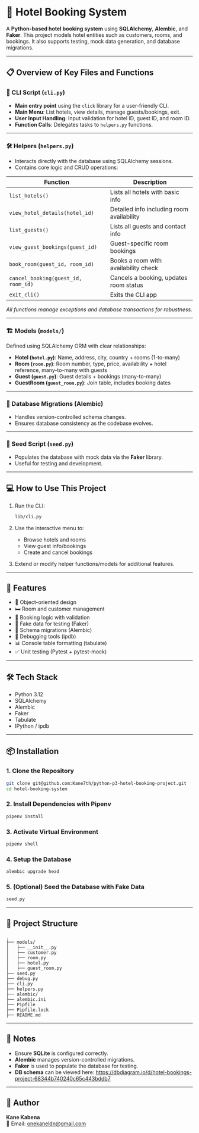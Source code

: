 # 🏨 Hotel Booking System

A **Python-based hotel booking system** using **SQLAlchemy**, **Alembic**, and **Faker**. This project models hotel entities such as customers, rooms, and bookings. It also supports testing, mock data generation, and database migrations.

---

## 📋 Overview of Key Files and Functions

### 📂 CLI Script (`cli.py`)
- **Main entry point** using the `click` library for a user-friendly CLI.
- **Main Menu**: List hotels, view details, manage guests/bookings, exit.
- **User Input Handling**: Input validation for hotel ID, guest ID, and room ID.
- **Function Calls**: Delegates tasks to `helpers.py` functions.

---

### 🛠 Helpers (`helpers.py`)
- Interacts directly with the database using SQLAlchemy sessions.
- Contains core logic and CRUD operations:

| Function | Description |
|---------|-------------|
| `list_hotels()` | Lists all hotels with basic info |
| `view_hotel_details(hotel_id)` | Detailed info including room availability |
| `list_guests()` | Lists all guests and contact info |
| `view_guest_bookings(guest_id)` | Guest-specific room bookings |
| `book_room(guest_id, room_id)` | Books a room with availability check |
| `cancel_booking(guest_id, room_id)` | Cancels a booking, updates room status |
| `exit_cli()` | Exits the CLI app |

_All functions manage exceptions and database transactions for robustness._

---

### 🏗 Models (`models/`)
Defined using SQLAlchemy ORM with clear relationships:

- **Hotel (`hotel.py`)**: Name, address, city, country + rooms (1-to-many)
- **Room (`room.py`)**: Room number, type, price, availability + hotel reference, many-to-many with guests
- **Guest (`guest.py`)**: Guest details + bookings (many-to-many)
- **GuestRoom (`guest_room.py`)**: Join table, includes booking dates

---

### 🔄 Database Migrations (Alembic)
- Handles version-controlled schema changes.
- Ensures database consistency as the codebase evolves.

---

### 🌱 Seed Script (`seed.py`)
- Populates the database with mock data via the **Faker** library.
- Useful for testing and development.

---

## 💻 How to Use This Project

1. Run the CLI:
   ```bash
   lib/cli.py
   ```

2. Use the interactive menu to:
   - Browse hotels and rooms
   - View guest info/bookings
   - Create and cancel bookings

3. Extend or modify helper functions/models for additional features.

---

## 🚀 Features

- 🧱 Object-oriented design
- 🛏 Room and customer management
- 📅 Booking logic with validation
- 🧪 Fake data for testing (Faker)
- 🔧 Schema migrations (Alembic)
- 🐞 Debugging tools (ipdb)
- 📊 Console table formatting (tabulate)
- ✅ Unit testing (Pytest + pytest-mock)

---

## 🛠 Tech Stack

- Python 3.12
- SQLAlchemy
- Alembic
- Faker
- Tabulate
- IPython / ipdb

---

## 📦 Installation

### 1. Clone the Repository
```bash
git clone git@github.com:Kane7th/python-p3-hotel-booking-project.git
cd hotel-booking-system
```

### 2. Install Dependencies with Pipenv
```bash
pipenv install
```

### 3. Activate Virtual Environment
```bash
pipenv shell
```

### 4. Setup the Database
```bash
alembic upgrade head
```

### 5. (Optional) Seed the Database with Fake Data
```bash
seed.py
```

---

## 📁 Project Structure
```
.
├── models/
│   ├── __init__.py
│   ├── customer.py
│   ├── room.py
│   ├── hotel.py
│   ├── guest_room.py
├── seed.py
├── debug.py
├── cli.py
├── helpers.py
├── alembic/
├── alembic.ini
├── Pipfile
├── Pipfile.lock
├── README.md

```

---

## 📌 Notes

- Ensure **SQLite** is configured correctly.
- **Alembic** manages version-controlled migrations.
- **Faker** is used to populate the database for testing.
- **DB schema** can be viewed here: https://dbdiagram.io/d/hotel-bookings-project-68344b740240c65c443bddb7

---

## 👤 Author

**Kane Kabena**  
📧 Email: onekaneldn@gmail.com
